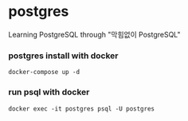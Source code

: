 # postgres
Learning PostgreSQL through "막힘없이 PostgreSQL"

### postgres install with docker
```
docker-compose up -d
```

### run psql with docker
```
docker exec -it postgres psql -U postgres
```
